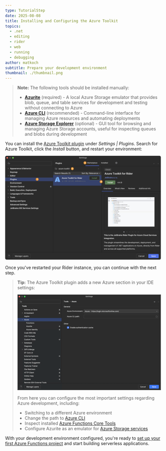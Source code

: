 ```yaml
---
type: TutorialStep
date: 2025-08-08
title: Installing and Configuring the Azure Toolkit
topics:
  - .net
  - editing
  - rider
  - web
  - running
  - debugging
author: matkoch
subtitle: Prepare your development environment
thumbnail: ./thumbnail.png
---
```


> **Note:** The following tools should be installed manually:
>
> - **[Azurite](https://learn.microsoft.com/en-us/azure/storage/common/storage-use-azurite?tabs=npm,blob-storage#install-azurite)** (required) - A local Azure Storage emulator that provides blob, queue, and table services for development and testing without connecting to Azure
> - **[Azure CLI](https://learn.microsoft.com/en-us/cli/azure/install-azure-cli?view=azure-cli-latest)** (recommended) - Command-line interface for managing Azure resources and automating deployments
> - **[Azure Storage Explorer](https://azure.microsoft.com/en-us/products/storage/storage-explorer)** (optional) - GUI tool for browsing and managing Azure Storage accounts, useful for inspecting queues and blobs during development

You can install the [Azure Toolkit plugin](https://plugins.jetbrains.com/plugin/11220-azure-toolkit-for-rider) under _Settings | Plugins_. Search for Azure Toolkit, click the _Install_ button, and restart your environment:

![Installation of Azure Toolkit Plugin](install-plugin.png)

Once you've restarted your Rider instance, you can continue with the next step.

> **Tip:** The Azure Toolkit plugin adds a new Azure section in your IDE settings:
>
> ![Azure Toolkit Option Pages](option-pages-optimized.gif)
>
> From here you can configure the most important settings regarding Azure development, including:
>
> - Switching to a different Azure environment
> - Change the path to [Azure CLI](https://learn.microsoft.com/en-us/cli/azure/?view=azure-cli-latest)
> - Inspect installed [Azure Functions Core Tools](https://learn.microsoft.com/en-us/azure/azure-functions/functions-run-local?tabs=macos,isolated-process,node-v4,python-v2,http-trigger,container-apps&pivots=programming-language-csharp)
> - Configure Azurite as an emulator for [Azure Storage services](https://learn.microsoft.com/en-us/azure/storage/common/storage-introduction)

With your development environment configured, you're ready to [set up your first Azure Functions project](../setting-up-an-azure-functions-project/) and start building serverless applications.
